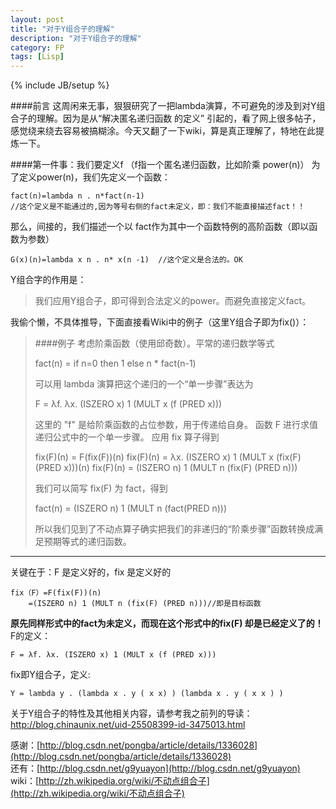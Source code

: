 ```yaml
---
layout: post
title: "对于Y组合子的理解"
description: "对于Y组合子的理解"
category: FP
tags: [Lisp]
---
```

{% include JB/setup %}

####前言
这周闲来无事，狠狠研究了一把lambda演算，不可避免的涉及到对Y组合子的理解。因为是从“解决匿名递归函数 的定义” 引起的，看了网上很多帖子，感觉绕来绕去容易被搞糊涂。今天又翻了一下wiki，算是真正理解了，特地在此提炼一下。

####第一件事：我们要定义f （f指一个匿名递归函数，比如阶乘 power(n)）
为了定义power(n)，我们先定义一个函数：

	fact(n)=lambda n . n*fact(n-1)
	//这个定义是不能通过的,因为等号右侧的fact未定义，即：我们不能直接描述fact！！

那么，间接的，我们描述一个以 fact作为其中一个函数特例的高阶函数（即以函数为参数）

	G(x)(n)=lambda x n . n* x(n -1)  //这个定义是合法的。OK

Y组合字的作用是：

>我们应用Y组合子，即可得到合法定义的power。而避免直接定义fact。

我偷个懒，不具体推导，下面直接看Wiki中的例子（这里Y组合子即为fix()）：

>####例子
>考虑阶乘函数（使用邱奇数）。平常的递归数学等式
>
>	fact(n) = if n=0 then 1 else n * fact(n-1)
>
>可以用 lambda 演算把这个递归的一个“单一步骤”表达为
>
>	F = λf. λx. (ISZERO x) 1 (MULT x (f (PRED x)))
>
>这里的 "f" 是给阶乘函数的占位参数，用于传递给自身。 函数 F 进行求值递归公式中的一个单一步骤。 应用 fix 算子得到
>
>	fix(F)(n) = F(fix(F))(n)
>	fix(F)(n) = λx. (ISZERO x) 1 (MULT x (fix(F) (PRED x)))(n)
>	fix(F)(n) = (ISZERO n) 1 (MULT n (fix(F) (PRED n)))
>
>我们可以简写 fix(F) 为 fact，得到
>
>	fact(n) = (ISZERO n) 1 (MULT n (fact(PRED n)))
>
>所以我们见到了不动点算子确实把我们的非递归的“阶乘步骤”函数转换成满足预期等式的递归函数。

***
关键在于：F 是定义好的，fix 是定义好的 
	
	fix（F）=F(fix(F))(n)
		=(ISZERO n) 1 (MULT n (fix(F) (PRED n)))//即是目标函数

**原先同样形式中的fact为未定义，而现在这个形式中的fix(F) 却是已经定义了的！**
F的定义：

	F = λf. λx. (ISZERO x) 1 (MULT x (f (PRED x)))

fix即Y组合子，定义:
	
	Y = lambda y . (lambda x . y ( x x) ) (lambda x . y ( x x ) )

关于Y组合子的特性及其他相关内容，请参考我之前列的导读：
http://blog.chinaunix.net/uid-25508399-id-3475013.html

感谢：[http://blog.csdn.net/pongba/article/details/1336028](http://blog.csdn.net/pongba/article/details/1336028)  
还有：[http://blog.csdn.net/g9yuayon](http://blog.csdn.net/g9yuayon)  
wiki：[http://zh.wikipedia.org/wiki/不动点组合子](http://zh.wikipedia.org/wiki/不动点组合子)
